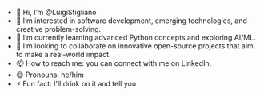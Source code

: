 - 👋 Hi, I’m @LuigiStigliano
- 👀 I’m interested in software development, emerging technologies, and creative problem-solving.
- 🌱 I’m currently learning advanced Python concepts and exploring AI/ML.
- 💞️ I’m looking to collaborate on innovative open-source projects that aim to make a real-world impact.
- 📫 How to reach me: you can connect with me on LinkedIn.
- 😄 Pronouns: he/him
- ⚡ Fun fact: I'll drink on it and tell you

<!---
LuigiStigliano/LuigiStigliano is a ✨ special ✨ repository because its `README.md` (this file) appears on your GitHub profile.
You can click the Preview link to take a look at your changes.
--->
